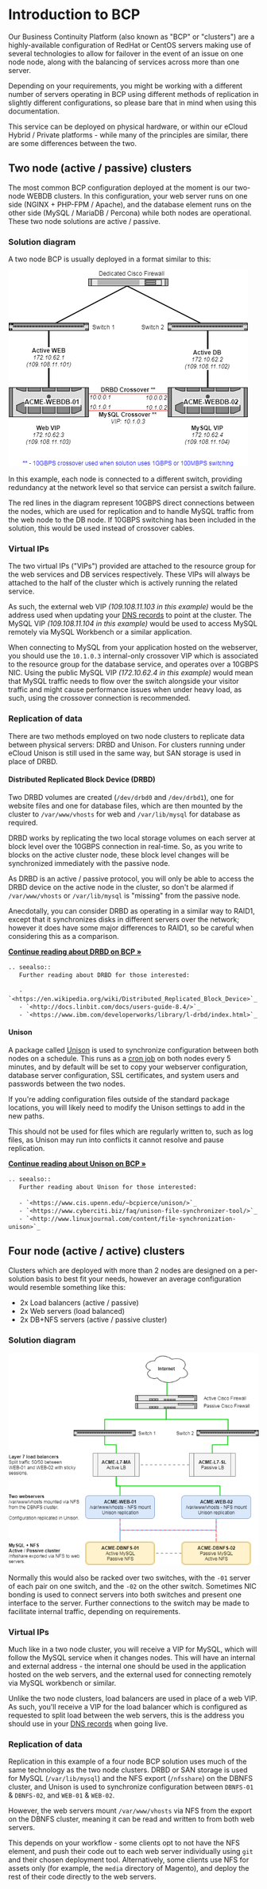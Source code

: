# Introduction to BCP

Our Business Continuity Platform (also known as "BCP" or "clusters") are a highly-available configuration of RedHat or CentOS servers making use of several technologies to allow for failover in the event of an issue on one node node, along with the balancing of services across more than one server.

Depending on your requirements, you might be working with a different number of servers operating in BCP using different methods of replication in slightly different configurations, so please bare that in mind when using this documentation.

This service can be deployed on physical hardware, or within our eCloud Hybrid / Private platforms - while many of the principles are similar, there are some differences between the two.

## Two node (active / passive) clusters

The most common BCP configuration deployed at the moment is our two-node WEBDB clusters. In this configuration, your web server runs on one side (NGINX + PHP-FPM / Apache), and the database element runs on the other side (MySQL / MariaDB / Percona) while both nodes are operational. These two node solutions are active / passive.

### Solution diagram

A two node BCP is usually deployed in a format similar to this:

![Two node BCP - Solution Diagram](files/two-node-bcp.png)

In this example, each node is connected to a different switch, providing redundancy at the network level so that service can persist a switch failure.

The red lines in the diagram represent 10GBPS direct connections between the nodes, which are used for replication and to handle MySQL traffic from the web node to the DB node. If 10GBPS switching has been included in the solution, this would be used instead of crossover cables.

### Virtual IPs

The two virtual IPs ("VIPs") provided are attached to the resource group for the web services and DB services respectively. These VIPs will always be attached to the half of the cluster which is actively running the related service.

As such, the external web VIP *(109.108.11.103 in this example)* would be the address used when updating your [DNS records](/Domains/safedns/index.html) to point at the cluster. The MySQL VIP *(109.108.11.104 in this example)* would be used to access MySQL remotely via MySQL Workbench or a similar application.

When connecting to MySQL from your application hosted on the webserver, you should use the `10.1.0.3` internal-only crossover VIP which is associated to the resource group for the database service, and operates over a 10GBPS NIC. Using the public MySQL VIP *(172.10.62.4 in this example)* would mean that MySQL traffic needs to flow over the switch alongside your visitor traffic and might cause performance issues when under heavy load, as such, using the crossover connection is recommended.

### Replication of data

There are two methods employed on two node clusters to replicate data between physical servers: DRBD and Unison. For clusters running under eCloud Unison is still used in the same way, but SAN storage is used in place of DRBD.

#### Distributed Replicated Block Device (DRBD)

Two DRBD volumes are created (`/dev/drbd0` and `/dev/drbd1`), one for website files and one for database files, which are then mounted by the cluster to `/var/www/vhosts` for web and `/var/lib/mysql` for database as required.

DRBD works by replicating the two local storage volumes on each server at block level over the 10GBPS connection in real-time. So, as you write to blocks on the active cluster node, these block level changes will be synchronized immediately with the passive node.

As DRBD is an active / passive protocol, you will only be able to access the DRBD device on the active node in the cluster, so don't be alarmed if `/var/www/vhosts` or `/var/lib/mysql` is "missing" from the passive node.

Anecdotally, you can consider DRBD as operating in a similar way to RAID1, except that it synchronizes disks in different servers over the network; however it does have some major differences to RAID1, so be careful when considering this as a comparison.

**[Continue reading about DRBD on BCP »](drbd.html)**

```eval_rst
.. seealso::
   Further reading about DRBD for those interested:

   - `<https://en.wikipedia.org/wiki/Distributed_Replicated_Block_Device>`_
   - `<http://docs.linbit.com/docs/users-guide-8.4/>`_
   - `<https://www.ibm.com/developerworks/library/l-drbd/index.html>`_
```

#### Unison

A package called [Unison](https://www.cis.upenn.edu/~bcpierce/unison/) is used to synchronize configuration between both nodes on a schedule. This runs as a [cron job](/operatingsystems/linux/basics/cron.html) on both nodes every 5 minutes, and by default will be set to copy your webserver configuration, database server configuration, SSL certificates, and system users and passwords between the two nodes.

If you're adding configuration files outside of the standard package locations, you will likely need to modify the Unison settings to add in the new paths.

This should not be used for files which are regularly written to, such as log files, as Unison may run into conflicts it cannot resolve and pause replication.

**[Continue reading about Unison on BCP »](unison.html)**

```eval_rst
.. seealso::
   Further reading about Unison for those interested:

   - `<https://www.cis.upenn.edu/~bcpierce/unison/>`_
   - `<https://www.cyberciti.biz/faq/unison-file-synchronizer-tool/>`_
   - `<http://www.linuxjournal.com/content/file-synchronization-unison>`_
```

## Four node (active / active) clusters

Clusters which are deployed with more than 2 nodes are designed on a per-solution basis to best fit your needs, however an average configuration would resemble something like this:

 - 2x Load balancers (active / passive)
 - 2x Web servers (load balanced)
 - 2x DB+NFS servers (active / passive cluster)

### Solution diagram

![Four node BCP - Solution Diagram](files/four-node-bcp.png)

Normally this would also be racked over two switches, with the `-01` server of each pair on one switch, and the `-02` on the other switch. Sometimes NIC bonding is used to connect servers into both switches and present one interface to the server. Further connections to the switch may be made to facilitate internal traffic, depending on requirements.

### Virtual IPs

Much like in a two node cluster, you will receive a VIP for MySQL, which will follow the MySQL service when it changes nodes. This will have an internal and external address - the internal one should be used in the application hosted on the web servers, and the external used for connecting remotely via MySQL workbench or similar.

Unlike the two node clusters, load balancers are used in place of a web VIP. As such, you'll receive a VIP for the load balancer which is configured as requested to split load between the web servers, this is the address you should use in your [DNS records](/Domains/safedns/index.html) when going live.

### Replication of data

Replication in this example of a four node BCP solution uses much of the same technology as the two node clusters. DRBD or SAN storage is used for MySQL (`/var/lib/mysql`) and the NFS export (`/nfsshare`) on the DBNFS cluster, and Unison is used to synchronize configuration between `DBNFS-01` & `DBNFS-02`, and `WEB-01` & `WEB-02`.

However, the web servers mount `/var/www/vhosts` via NFS from the export on the DBNFS cluster, meaning it can be read and written to from both web servers.

This depends on your workflow - some clients opt to not have the NFS element, and push their code out to each web server individually using `git` and their chosen deployment tool. Alternatively, some clients use NFS for assets only (for example, the `media` directory of Magento), and deploy the rest of their code directly to the web servers.
